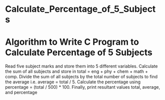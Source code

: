 # Calculate_Percentage_of_5_Subjects
# Algorithm to Write C Program to Calculate Percentage of 5 Subjects
Read five subject marks and store them into 5 different variables.
Calculate the sum of all subjects and store in total = eng + phy + chem + math + comp.
Divide the sum of all subjects by the total number of subjects to find the average i.e. average = total / 5.
Calculate the percentage using percentage = (total / 500) * 100.
Finally, print resultant values total, average, and percentage
